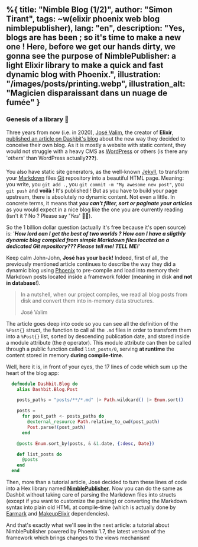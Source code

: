%{
  title: "Nimble Blog (1/2)",
  author: "Simon Tirant",
  tags: ~w(elixir phoenix web blog nimblepublisher),
  lang: "en",
  description: "Yes, blogs are has been ; so it's time to make a new one ! Here, before we get our hands dirty, we gonna see the purpose of NimblePublisher: a light Elixir library to make a quick and fast dynamic blog with Phoenix.",
  illustration: "/images/posts/printing.webp",
  illustration_alt: "Magicien disparaissant dans un nuage de fumée"
}
---

### Genesis of a library 📖

Three years from now (i.e. in 2020), [José Valim](https://www.linkedin.com/in/josevalim/), the creator of **Elixir**, [published an article on Dashbit's blog](https://dashbit.co/blog/welcome-to-our-blog-how-it-was-made) about the new way they decided to conceive their own blog. As it is mostly a website with static content, they would not struggle with a heavy CMS as [WordPress](https://wordpress.org/) or others (is there any '_others_' than WordPress actually❓❓❓).

You also have static site generators, as the well-known [Jekyll](https://jekyllrb.com/), to transform your [Markdown](https://daringfireball.net/projects/markdown/) files [Git](https://git-scm.com/) repository into a beautiful HTML page. Meaning: you write, you `git add .`, you `git commit -m "My awesome new post"`, you `git push` and **voilà** ! It's published ! But as you have to build your page upstream, there is absolutely no dynamic content. Not even a little. In concrete terms, it means that ***you can't filter, sort or paginate your articles*** as you would expect in a nice blog like the one you are currently reading (isn't it ? No ? Please say '*Yes*' 🥺🙏).

So the 1 billion dollar question (actually it's free because it's open source) is: '***How lord can I get the best of two worlds ? How can I have a sligthly dynamic blog compiled from simple Markdown files located on a dedicated Git repository??? Please tell me! TELL ME!***'

Keep calm John-John, **José has your back!** Indeed, first of all, the previously mentioned article continues to describe the way they did a dynamic blog using [Phoenix](https://www.phoenixframework.org/) to pre-compile and load into memory their Markdown posts located inside a framework folder (meaning in disk **and not in database**!).

> In a nutshell, when our project compiles, we read all blog posts from disk and convert them into in-memory data structures.
>
> José Valim

The article goes deep into code so you can see all the definition of the `%Post{}` struct, the function to call all the `.md` files in order to transform them into a `%Post{}` list, sorted by descending publication date, and stored inside a module attribute (the `@` operator). This module attribute can then be called through a public function called `list_posts/0`, serving **at runtime** the content stored in memory **during compile-time**.

Well, here it is, in front of your eyes, the 17 lines of code which sum up the heart of the blog app:

```elixir
  defmodule Dashbit.Blog do
    alias Dashbit.Blog.Post

    posts_paths = "posts/**/*.md" |> Path.wildcard() |> Enum.sort()

    posts =
      for post_path <- posts_paths do
        @external_resource Path.relative_to_cwd(post_path)
        Post.parse!(post_path)
      end

    @posts Enum.sort_by(posts, & &1.date, {:desc, Date})

    def list_posts do
      @posts
    end
  end
```

Then, more than a tutorial article, José decided to turn these lines of code into a Hex library named **[NimblePublisher](https://hex.pm/packages/nimble_publisher)**. Now you can do the same as Dashbit without taking care of parsing the Markdown files into structs (except if you want to customize the parsing) or converting the Markdown syntax into plain old HTML at compile-time (which is actually done by [Earmark](https://hex.pm/packages/earmark) and [MakeupElixir](https://hex.pm/packages/makeup_elixir) dependencies).

And that's exactly what we'll see in the next article: a tutorial about NimblePublisher powered by Phoenix 1.7, the latest version of the framework which brings changes to the views mechanism!
